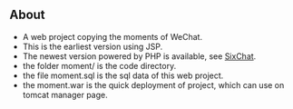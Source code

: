 ## About
* A web project copying the moments of WeChat.
* This is the earliest version using JSP.
* The newest version powered by PHP is available, see [SixChat](https://github.com/sk1275330626/sixchat).
* the folder moment/ is the code directory.
* the file moment.sql is the sql data of this web project.
* the moment.war is the quick deployment of project, which can use on tomcat manager page.
